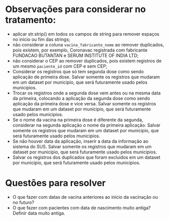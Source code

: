 # Observações para considerar no tratamento:

- aplicar str.strip() em todos os campos de string para remover espaços no
  início ou fim das strings;
- não considerar a coluna `vacina_fabricante_nome` ao remover duplicados, pois
  existem, por exemplo, Coronavac registrada com fabricante FUNDACAO BUTANTAN
  e SERUM INSTITUTE OF INDIA LTD;
- não considerar o CEP ao remover duplicados, pois existem registros de um
  mesmo `paciente_id` com CEP e sem CEP;
- Considerar os registros que só tem segunda dose como sendo aplicação de
  primeira dose. Salvar somente os registros que mudaram em um  dataset por
  municipio, que será futuramente usado pelos municipios.
- Trocar os registros onde a segunda dose vem antes ou na mesma data da
  primeira, colocando a aplicação da segunda dose como sendo aplicação da
  primeira dose e vice versa. Salvar somente os registros que mudaram em um
  dataset por municipio, que será futuramente usado pelos municipios.
- Se o nome da vacina na primeira dose é diferente da segunda, considerar na
  segunda aplicação o nome da primeira aplicação.  Salvar somente os registros
  que mudaram em um  dataset por municipio, que será futuramente usado pelos
  municipios.
- Se não houver data da aplicação, inserir a data da informação ao sistema do
  SUS. Salvar somente os registros que mudaram em um  dataset por municipio,
  que será futuramente usado pelos municipios.
- Salvar os registros dos duplicados que foram excluidos em um  dataset por
  municipio, que será futuramente usado pelos municipios.

# Questões para resolver

- O que fazer com datas de vacina anteriores ao início da vacinação ou no
  futuro?
- O que fazer com pacientes com data de nascimento muito antiga? Definir data
  muito antiga.
